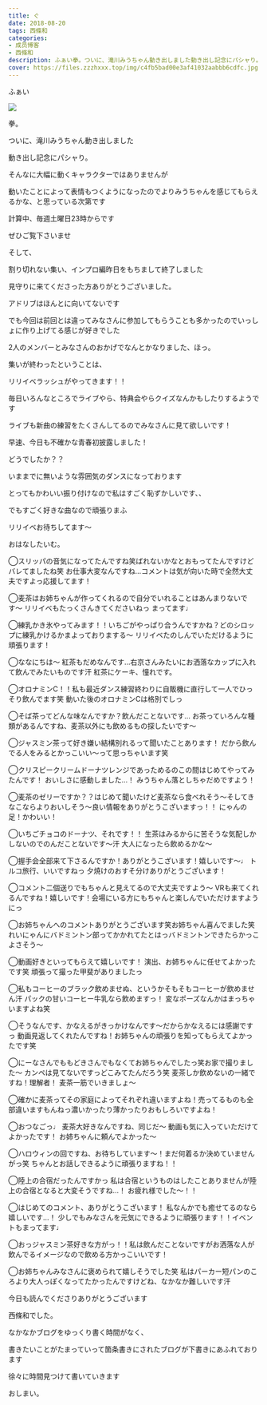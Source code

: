 ```yaml
---
title: ぐ
date: 2018-08-20
tags: 西條和
categories: 
- 成员博客
- 西條和
description: ふぁい拳。ついに、滝川みうちゃん動き出しました動き出し記念にパシャり。そん...
cover: https://files.zzzhxxx.top/img/c4fb5bad00e3af41032aabbb6cdfc.jpg 
---
```












ふぁい


![](https://files.zzzhxxx.top/img/c4fb5bad00e3af41032aabbb6cdfc.jpg)









拳。












ついに、滝川みうちゃん動き出しました












動き出し記念にパシャり。


















そんなに大幅に動くキャラクターではありませんが








動いたことによって表情もつくようになったのでよりみうちゃんを感じてもらえるかな、と思っている次第です













計算中、毎週土曜日23時からです








ぜひご覧下さいませ
















そして、











割り切れない集い、インプロ編昨日をもちまして終了しました












見守りに来てくださった方ありがとうございました。











アドリブはほんとに向いてないです














でも今回は前回とは違ってみなさんに参加してもらうことも多かったのでいっしょに作り上げてる感じが好きでした











2人のメンバーとみなさんのおかげでなんとかなりました、ほっ。















集いが終わったということは、











リリイベラッシュがやってきます！！











毎日いろんなところでライブやら、特典会やらクイズなんかもしたりするようです












ライブも新曲の練習をたくさんしてるのでみなさんに見て欲しいです！















早速、今日も不確かな青春初披露しました！












どうでしたか？？











いままでに無いような雰囲気のダンスになっております














とってもかわいい振り付けなので私はすごく恥ずかしいです、、








でもすごく好きな曲なので頑張りまふ









リリイベお待ちしてます〜





























おはなしたいむ。





◯スリッパの音気になってたんですね笑ばれないかなとおもってたんですけどバレてましたね笑
お仕事大変なんですね…コメントは気が向いた時で全然大丈夫ですよっ応援してます！





◯麦茶はお姉ちゃんが作ってくれるので自分でいれることはあんまりないです〜
リリイベもたっくさんきてくださいねっ
まってます♩





◯練乳かき氷やってみます！！いちごがやっぱり合うんですかね？どのシロップに練乳かけるかまよっておりまする〜
リリイベたのしんでいただけるように頑張ります！






◯ななにちは〜
紅茶もだめなんです…右京さんみたいにお洒落なカップに入れて飲んでみたいものです汗
紅茶にケーキ、憧れです。




◯オロナミンC！！私も最近ダンス練習終わりに自販機に直行して一人でひっそり飲んでます笑
動いた後のオロナミンCは格別でしっ





◯そば茶ってどんな味なんですか？飲んだことないです…
お茶っていろんな種類があるんですね、麦茶以外にも飲めるもの探したいです〜






◯ジャスミン茶って好き嫌い結構別れるって聞いたことあります！
だから飲んでる人をみるとかっこいい〜って思っちゃいます笑






◯クリスピークリームドーナツレンジであっためるのこの間はじめてやってみたんです！
おいしさに感動しました…！
みうちゃん落としちゃだめですよう！







◯麦茶のゼリーですか？？はじめて聞いたけど麦茶なら食べれそう〜そしてきなこならよりおいしそう〜良い情報をありがとうこざいますっ！！
にゃんの足！かわいい！






◯いちごチョコのドーナツ、それです！！
生茶はみるからに苦そうな気配しかしないのでのんだことないです〜汗
大人になったら飲めるかな〜






◯握手会全部来て下さるんですか！ありがとうこざいます！嬉しいです〜♩
トルコ旅行、いいですねっ
夕焼けのおすそ分けありがとうございます！





◯コメント二個送りでもちゃんと見えてるので大丈夫ですよう〜
VRも来てくれるんですね！嬉しいです！会場にいる方にもちゃんと楽しんでいただけますようにっ





◯お姉ちゃんへのコメントありがとうございます笑お姉ちゃん喜んでました笑
れいにゃんにバドミントン部ってかかれてたとはっバドミントンできたらかっこよさそう〜






◯動画好きといってもらえて嬉しいです！
演出、お姉ちゃんに任せてよかったです笑
頑張って撮った甲斐がありましたっ






◯私もコーヒーのブラック飲めませぬ、というかそもそもコーヒーが飲めません汗
パックの甘いコーヒー牛乳なら飲めますっ！
変なポーズなんかはまっちゃいますよね笑




◯そうなんです、かなえるがきっかけなんです〜だからかなえるには感謝ですっ
動画見返してくれたんですね！お姉ちゃんの頑張りを知ってもらえてよかったです笑






◯にーなさんでももどきさんでもなくてお姉ちゃんでしたっ笑お家で撮りました〜
カンペは見てないですっどこみてたんだろう笑
麦茶しか飲めないの一緒ですね！理解者！
麦茶一筋でいきましょ〜






◯確かに麦茶ってその家庭によってそれぞれ違いますよね！売ってるものも全部違いますもんねっ濃いかったり薄かったりおもしろいですよね！




◯おつなごっ♩
麦茶大好きなんですね、同じだ〜
動画も気に入っていただけてよかったです！
お姉ちゃんに頼んでよかった〜





◯ハロウィンの回ですね、お待ちしています〜！まだ何着るか決めていませんがっ笑
ちゃんとお話しできるように頑張りますね！！





◯陸上の合宿だったんですかっ
私は合宿というものはしたことありませんが陸上の合宿となると大変そうですね…！
お疲れ様でした〜！！





◯はじめてのコメント、ありがとうこざいます！
私なんかでも癒せてるのなら嬉しいです…！
少しでもみなさんを元気にできるように頑張ります！！イベントもまってます♩






◯おっジャスミン茶好きな方がっ！！私は飲んだことないですがお洒落な人が飲んでるイメージなので飲める方かっこいいです！





◯お姉ちゃんみなさんに褒められて嬉しそうでした笑
私はパーカー短パンのころより大人っぽくなってたかったんですけどね、なかなか難しいです汗














今日も読んでくださりありがとうございます










西條和でした。








なかなかブログをゆっくり書く時間がなく、







書きたいことがたまっていって箇条書きにされたブログが下書きにあふれております









徐々に時間見つけて書いていきます












おしまい。


